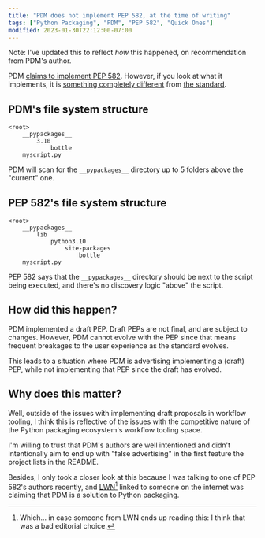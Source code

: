 ```yaml
---
title: "PDM does not implement PEP 582, at the time of writing"
tags: ["Python Packaging", "PDM", "PEP 582", "Quick Ones"]
modified: 2023-01-30T22:12:00-07:00
---
```


Note: I've updated this to reflect _how_ this happened, on recommendation from PDM's author.

PDM [claims to implement PEP 582](https://github.com/pdm-project/pdm/tree/c0974672a17be965ddcb0e191d35df08ad0c4b6e#highlights-of-features). However, if you look at what it implements, it is [something completely different](https://github.com/pdm-project/pdm/blob/c0974672a17be965ddcb0e191d35df08ad0c4b6e/src/pdm/pep582/sitecustomize.py#L11) from [the standard](https://peps.python.org/pep-0582/#example).

## PDM's file system structure

```text
<root>
    __pypackages__
        3.10
            bottle
    myscript.py
```

PDM will scan for the `__pypackages__` directory up to 5 folders above the "current" one.

## PEP 582's file system structure

```text
<root>
    __pypackages__
        lib
            python3.10
                site-packages
                    bottle
    myscript.py
```

PEP 582 says that the `__pypackages__` directory should be next to the script being executed, and there's no discovery logic "above" the script.

## How did this happen?

PDM implemented a draft PEP. Draft PEPs are not final, and are subject to changes. However, PDM cannot evolve with the PEP since that means frequent breakages to the user experience as the standard evolves.

This leads to a situation where PDM is advertising implementing a (draft) PEP, while not implementing that PEP since the draft has evolved.

## Why does this matter?

Well, outside of the issues with implementing draft proposals in workflow tooling, I think this is reflective of the issues with the competitive nature of the Python packaging ecosystem's workflow tooling space.

I'm willing to trust that PDM's authors are well intentioned and didn't intentionally aim to end up with "false advertising" in the first feature the project lists in the README.

Besides, I only took a closer look at this because I was talking to one of PEP 582's authors recently, and [LWN][lwn][^1] linked to someone on the internet was claiming that PDM is a solution to Python packaging.

[lwn]: https://lwn.net/SubscriberLink/920132/cb4d6c0f07b54952/

[^1]: Which... in case someone from LWN ends up reading this: I think that was a bad editorial choice.
